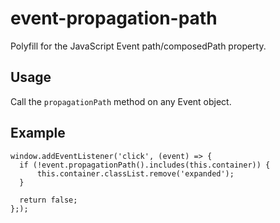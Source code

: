 # event-propagation-path
Polyfill for the JavaScript Event path/composedPath property.

## Usage
Call the `propagationPath` method on any Event object.

## Example
```
window.addEventListener('click', (event) => {
  if (!event.propagationPath().includes(this.container)) {
      this.container.classList.remove('expanded');
  }

  return false;
};);
```
